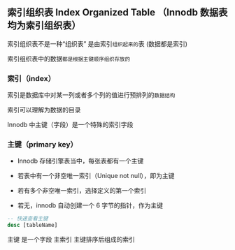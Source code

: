 ## 索引组织表 Index Organized Table （Innodb 数据表均为索引组织表）

索引组织表不是一种“组织表”
是由索引`组织起来的`表 (数据都是索引)

索引组织表中的数据`都是根据主键顺序组织存放的`

### 索引（index）

索引是数据库中对某一列或者多个列的值进行预排列的`数据结构`

索引可以理解为数据的目录

Innodb 中主键（字段）是一个特殊的索引字段

### 主键（primary key）

- Innodb 存储引擎表当中，每张表都有一个主键

- 若表中有一个非空唯一索引（Unique not null），即为主键

- 若有多个非空唯一索引，选择定义的第一个索引

- 若无，innodb 自动创建一个 6 字节的指针，作为主键

```sql
-- 快速查看主键
desc [tableName]
```

主键 是一个字段
主索引 主键排序后组成的索引
